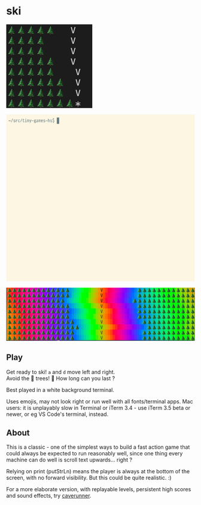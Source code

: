 # ski

![](ski.png)

![](ski.anim.png)

![](ski-lol10-fs8.png)

## Play

Get ready to ski! `a` and `d` move left and right.\
Avoid the 🌲 trees! 🌲 How long can you last ?

Best played in a white background terminal.

Uses emojis, may not look right or run well with all fonts/terminal apps.
Mac users: it is unplayably slow in Terminal or iTerm 3.4 -
use iTerm 3.5 beta or newer, or eg VS Code's terminal, instead.

## About

This is a classic - one of the simplest ways to build a fast action game
that could always be expected to run reasonably well,
since one thing every machine can do well is scroll text upwards... right ?

Relying on print (putStrLn) means the player is always at the bottom of the
screen, with no forward visibility. But this could be quite realistic. :)

For a more elaborate version, with replayable levels, persistent high scores
and sound effects, try [caverunner](https://github.com/simonmichael/games/tree/main/caverunner).
